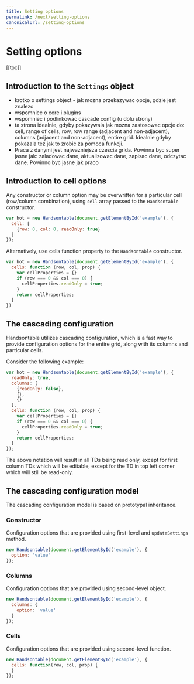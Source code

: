 ```yaml
---
title: Setting options
permalink: /next/setting-options
canonicalUrl: /setting-options
---
```


# Setting options

[[toc]]

## Introduction to the `Settings` object

- krotko o settings object - jak mozna przekazywac opcje, gdzie jest znalezc
- wspomniec o core i plugins
- wspomniec i podlinkowac cascade config (u dolu strony)
- ta strona idealnie, gdyby pokazywala jak mozna zastosowac opcje do: cell, range of cells, row, row range (adjacent and non-adjacent), columns (adjacent and non-adjacent), entire grid. Idealnie gdyby pokazala tez jak to zrobic za pomoca funkcji.
- Praca z danymi jest najwazniejsza czescia grida. Powinna byc super jasne jak: zaladowac dane, aktualizowac dane, zapisac dane, odczytac dane. Powinno byc jasne jak praco

## Introduction to cell options

Any constructor or column option may be overwritten for a particular cell (row/column combination), using `cell` array passed to the `Handsontable` constructor.

```js
var hot = new Handsontable(document.getElementById('example'), {
  cell: [
    {row: 0, col: 0, readOnly: true}
  ]
});
```

Alternatively, use cells function property to the `Handsontable` constructor.

```js
var hot = new Handsontable(document.getElementById('example'), {
  cells: function (row, col, prop) {
    var cellProperties = {}
    if (row === 0 && col === 0) {
      cellProperties.readOnly = true;
    }
    return cellProperties;
  }
})
```

## The cascading configuration

Handsontable utilizes cascading configuration, which is a fast way to provide configuration options for the entire grid, along with its columns and particular cells.

Consider the following example:

```js
var hot = new Handsontable(document.getElementById('example'), {
  readOnly: true,
  columns: [
    {readOnly: false},
    {},
    {}
  ],
  cells: function (row, col, prop) {
    var cellProperties = {}
    if (row === 0 && col === 0) {
      cellProperties.readOnly = true;
    }
    return cellProperties;
  }
});
```

The above notation will result in all TDs being read only, except for first column TDs which will be editable, except for the TD in top left corner which will still be read-only.

## The cascading configuration model

The cascading configuration model is based on prototypal inheritance.

### Constructor

Configuration options that are provided using first-level and `updateSettings` method.

```js
new Handsontable(document.getElementById('example'), {
  option: 'value'
});
```
  

### Columns

Configuration options that are provided using second-level object.

```js
new Handsontable(document.getElementById('example'), {
  columns: {
    option: 'value'
  }
});
```

### Cells

Configuration options that are provided using second-level function.

```js
new Handsontable(document.getElementById('example'), {
  cells: function(row, col, prop) {
  }
});
```
